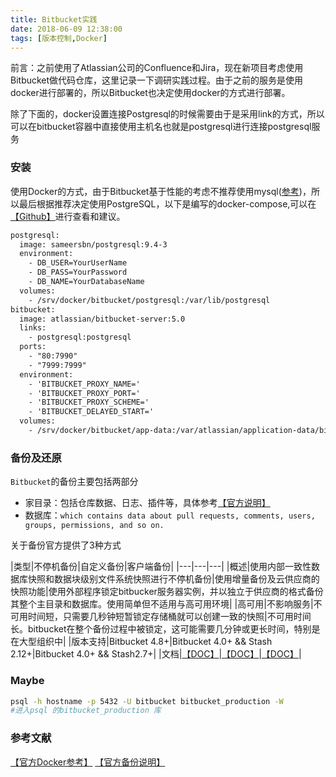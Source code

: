 ```yaml
---
title: Bitbucket实践
date: 2018-06-09 12:38:00
tags: [版本控制,Docker]
---
```


前言：之前使用了Atlassian公司的Confluence和Jira，现在新项目考虑使用Bitbucket做代码仓库，这里记录一下调研实践过程。由于之前的服务是使用docker进行部署的，所以Bitbucket也决定使用docker的方式进行部署。

除了下面的，docker设置连接Postgresql的时候需要由于是采用link的方式，所以可以在bitbucket容器中直接使用主机名也就是postgresql进行连接postgresql服务

<!--more-->

### 安装

使用Docker的方式，由于Bitbucket基于性能的考虑不推荐使用mysql([参考](https://confluence.atlassian.com/bitbucketserver/connecting-bitbucket-server-to-mysql-776640382.html))，所以最后根据推荐决定使用PostgreSQL，以下是编写的docker-compose,可以在[【Github】](https://github.com/Gourds/docker-image/tree/master/Service/bitbucket)进行查看和建议。
```xml
postgresql:
  image: sameersbn/postgresql:9.4-3
  environment:
    - DB_USER=YourUserName
    - DB_PASS=YourPassword
    - DB_NAME=YourDatabaseName
  volumes:
    - /srv/docker/bitbucket/postgresql:/var/lib/postgresql
bitbucket:
  image: atlassian/bitbucket-server:5.0
  links:
    - postgresql:postgresql
  ports:
    - "80:7990"
    - "7999:7999"
  environment:
    - 'BITBUCKET_PROXY_NAME='
    - 'BITBUCKET_PROXY_PORT='
    - 'BITBUCKET_PROXY_SCHEME='
    - 'BITBUCKET_DELAYED_START='
  volumes:
    - /srv/docker/bitbucket/app-data:/var/atlassian/application-data/bitbucket
```


### 备份及还原

`Bitbucket`的备份主要包括两部分
- 家目录：包括仓库数据、日志、插件等，具体参考[【官方说明】](https://confluence.atlassian.com/bitbucketserver/bitbucket-server-home-directory-776640890.html)
- 数据库：`which contains data about pull requests, comments, users, groups, permissions, and so on.`

关于备份官方提供了3种方式


|类型|不停机备份|自定义备份|客户端备份|
|---|---|---|
|概述|使用内部一致性数据库快照和数据块级别文件系统快照进行不停机备份|使用增量备份及云供应商的快照功能|使用外部程序锁定bitbucker服务器实例，并以独立于供应商的格式备份其整个主目录和数据库。使用简单但不适用与高可用环境|
|高可用|不影响服务|不可用时间短，只需要几秒钟短暂锁定存储桶就可以创建一致的快照|不可用时间长。bitbucket在整个备份过程中被锁定，这可能需要几分钟或更长时间，特别是在大型组织中|
|版本支持|Bitbucket 4.8+|Bitbucket 4.0+ && Stash 2.12+|Bitbucket 4.0+ && Stash2.7+|
|文档|[【DOC】](https://confluence.atlassian.com/bitbucketserver/using-bitbucket-zero-downtime-backup-829920023.html)|[【DOC】](https://confluence.atlassian.com/bitbucketserver/using-bitbucket-server-diy-backup-776640056.html)|[【DOC】](https://confluence.atlassian.com/bitbucketserver/using-the-bitbucket-server-backup-client-776640064.html)|

### Maybe

```bash
psql -h hostname -p 5432 -U bitbucket bitbucket_production -W
#进入psql 的bitbucket_production 库
```




### 参考文献

[【官方Docker参考】](https://bitbucket.org/atlassian/docker-atlassian-bitbucket-server)
[【官方备份说明】](https://confluence.atlassian.com/bitbucketserver/data-recovery-and-backups-776640050.html)
